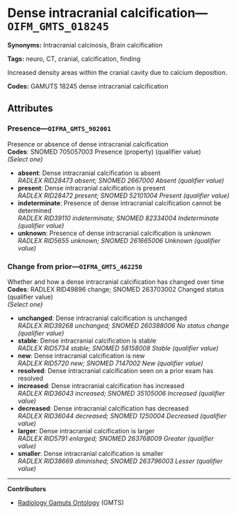 # Dense intracranial calcification—`OIFM_GMTS_018245`

**Synonyms:** Intracranial calcinosis, Brain calcification

**Tags:** neuro, CT, cranial, calcification, finding

Increased density areas within the cranial cavity due to calcium deposition.

**Codes:** GAMUTS 18245 dense intracranial calcification

## Attributes

### Presence—`OIFMA_GMTS_902001`

Presence or absence of dense intracranial calcification  
**Codes**: SNOMED 705057003 Presence (property) (qualifier value)  
*(Select one)*

- **absent**: Dense intracranial calcification is absent  
_RADLEX RID28473 absent; SNOMED 2667000 Absent (qualifier value)_
- **present**: Dense intracranial calcification is present  
_RADLEX RID28472 present; SNOMED 52101004 Present (qualifier value)_
- **indeterminate**: Presence of dense intracranial calcification cannot be determined  
_RADLEX RID39110 indeterminate; SNOMED 82334004 Indeterminate (qualifier value)_
- **unknown**: Presence of dense intracranial calcification is unknown  
_RADLEX RID5655 unknown; SNOMED 261665006 Unknown (qualifier value)_

### Change from prior—`OIFMA_GMTS_462250`

Whether and how a dense intracranial calcification has changed over time  
**Codes**: RADLEX RID49896 change; SNOMED 263703002 Changed status (qualifier value)  
*(Select one)*

- **unchanged**: Dense intracranial calcification is unchanged  
_RADLEX RID39268 unchanged; SNOMED 260388006 No status change (qualifier value)_
- **stable**: Dense intracranial calcification is stable  
_RADLEX RID5734 stable; SNOMED 58158008 Stable (qualifier value)_
- **new**: Dense intracranial calcification is new  
_RADLEX RID5720 new; SNOMED 7147002 New (qualifier value)_
- **resolved**: Dense intracranial calcification seen on a prior exam has resolved  
- **increased**: Dense intracranial calcification has increased  
_RADLEX RID36043 increased; SNOMED 35105006 Increased (qualifier value)_
- **decreased**: Dense intracranial calcification has decreased  
_RADLEX RID36044 decreased; SNOMED 1250004 Decreased (qualifier value)_
- **larger**: Dense intracranial calcification is larger  
_RADLEX RID5791 enlarged; SNOMED 263768009 Greater (qualifier value)_
- **smaller**: Dense intracranial calcification is smaller  
_RADLEX RID38669 diminished; SNOMED 263796003 Lesser (qualifier value)_

---

**Contributors**

- [Radiology Gamuts Ontology](https://gamuts.net/) (GMTS)